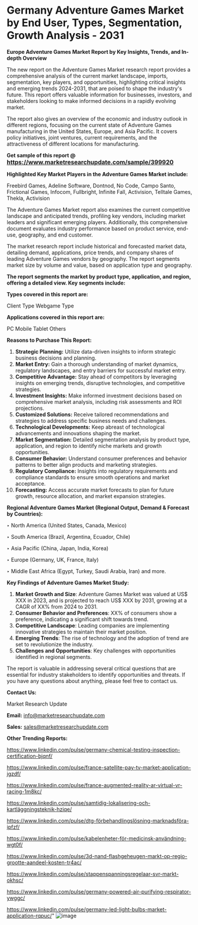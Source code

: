 # Germany Adventure Games Market by End User, Types, Segmentation, Growth Analysis - 2031

<strong>Europe Adventure Games Market Report by Key Insights, Trends, and In-depth Overview</strong>

The new report on the Adventure Games Market research report provides a comprehensive analysis of the current market landscape, imports, segmentation, key players, and opportunities, highlighting critical insights and emerging trends 2024-2031,</strong> that are poised to shape the industry's future. This report offers valuable information for businesses, investors, and stakeholders looking to make informed decisions in a rapidly evolving market.

The report also gives an overview of the economic and industry outlook in different regions, focusing on the current state of Adventure Games manufacturing in the United States, Europe, and Asia Pacific. It covers policy initiatives, joint ventures, current requirements, and the attractiveness of different locations for manufacturing.

<strong>Get sample of this report @ <a href=https://www.marketresearchupdate.com/sample/399920><font size=3 color=#0000ff>https://www.marketresearchupdate.com/sample/399920</font></a></strong>

<strong>Highlighted Key Market Players in the Adventure Games Market include:</strong>

Freebird Games, Adeline Software, Dontnod, No Code, Campo Santo, Frictional Games, Infocom, Fullbright, Infinite Fall, Activision, Telltale Games, Thekla, Activision

The Adventure Games Market report also examines the current competitive landscape and anticipated trends, profiling key vendors, including market leaders and significant emerging players. Additionally, this comprehensive document evaluates industry performance based on product service, end-use, geography, and end customer.

The market research report include historical and forecasted market data, detailing demand, applications, price trends, and company shares of leading Adventure Games vendors by geography. The report segments market size by volume and value, based on application type and geography.

<strong>The report segments the market by product type, application, and region, offering a detailed view. Key segments include:</strong>

<strong>Types covered in this report are:</strong>

Client Type
Webgame Type

<strong>Applications covered in this report are:</strong>

PC
Mobile
Tablet
Others

<strong>Reasons to Purchase This Report:</strong>
<ol>
  <li><strong>Strategic Planning:</strong> Utilize data-driven insights to inform strategic business decisions and planning.</li>
  <li><strong>Market Entry:</strong> Gain a thorough understanding of market dynamics, regulatory landscapes, and entry barriers for successful market entry.</li>
  <li><strong>Competitive Advantage:</strong> Stay ahead of competitors by leveraging insights on emerging trends, disruptive technologies, and competitive strategies.</li>
  <li><strong>Investment Insights:</strong> Make informed investment decisions based on comprehensive market analysis, including risk assessments and ROI projections.</li>
  <li><strong>Customized Solutions:</strong> Receive tailored recommendations and strategies to address specific business needs and challenges.</li>
  <li><strong>Technological Developments:</strong> Keep abreast of technological advancements and innovations shaping the market.</li>
  <li><strong>Market Segmentation:</strong> Detailed segmentation analysis by product type, application, and region to identify niche markets and growth opportunities.</li>
  <li><strong>Consumer Behavior:</strong> Understand consumer preferences and behavior patterns to better align products and marketing strategies.</li>
  <li><strong>Regulatory Compliance:</strong> Insights into regulatory requirements and compliance standards to ensure smooth operations and market acceptance.</li>
  <li><strong>Forecasting:</strong> Access accurate market forecasts to plan for future growth, resource allocation, and market expansion strategies.</li>
</ol>

<strong>Regional Adventure Games Market (Regional Output, Demand &amp; Forecast by Countries):</strong>

‣ North America (United States, Canada, Mexico)

‣ South America (Brazil, Argentina, Ecuador, Chile)

‣ Asia Pacific (China, Japan, India, Korea)

‣ Europe (Germany, UK, France, Italy)

‣ Middle East Africa (Egypt, Turkey, Saudi Arabia, Iran) and more.

<strong>Key Findings of Adventure Games Market Study:</strong>
<ol>
  <li><strong>Market Growth and Size</strong>: Adventure Games Market was valued at US$ XXX in 2023, and is projected to reach US$ XXX by 2031, growing at a CAGR of XX% from 2024 to 2031.</li>
  <li><strong>Consumer Behavior and Preferences</strong>: XX% of consumers show a preference, indicating a significant shift towards trend.</li>
  <li><strong>Competitive Landscape</strong>: Leading companies are implementing innovative strategies to maintain their market position.</li>
  <li><strong>Emerging Trends</strong>: The rise of technology and the adoption of trend are set to revolutionize the industry.</li>
  <li><strong>Challenges and Opportunities</strong>: Key challenges with opportunities identified in regional segments.</li>
</ol>

The report is valuable in addressing several critical questions that are essential for industry stakeholders to identify opportunities and threats. If you have any questions about anything, please feel free to contact us.

<strong>Contact Us:</strong>

Market Research Update

<strong>Email:</strong> info@marketresearchupdate.com

<strong>Sales:</strong> sales@marketresearchupdate.com

<strong>Other Trending Reports:</strong>

<a href=https://www.linkedin.com/pulse/germany-chemical-testing-inspection-certification-bjqnf/>https://www.linkedin.com/pulse/germany-chemical-testing-inspection-certification-bjqnf/</a>

<a href=https://www.linkedin.com/pulse/france-satellite-pay-tv-market-application-jgzdf/>https://www.linkedin.com/pulse/france-satellite-pay-tv-market-application-jgzdf/</a>

<a href=https://www.linkedin.com/pulse/france-augmented-reality-ar-virtual-vr-racing-1m8kc/>https://www.linkedin.com/pulse/france-augmented-reality-ar-virtual-vr-racing-1m8kc/</a>

<a href=https://www.linkedin.com/pulse/samtidig-lokalisering-och-kartläggningsteknik-hziqe/>https://www.linkedin.com/pulse/samtidig-lokalisering-och-kartläggningsteknik-hziqe/</a>

<a href=https://www.linkedin.com/pulse/dtg-förbehandlingslösning-marknadsföra-ipfzf/>https://www.linkedin.com/pulse/dtg-förbehandlingslösning-marknadsföra-ipfzf/</a>

<a href=https://www.linkedin.com/pulse/kabelenheter-för-medicinsk-användning-wgt0f/>https://www.linkedin.com/pulse/kabelenheter-för-medicinsk-användning-wgt0f/</a>

<a href=https://www.linkedin.com/pulse/3d-nand-flashgeheugen-markt-op-regio-grootte-aandeel-kosten-tr4ac/>https://www.linkedin.com/pulse/3d-nand-flashgeheugen-markt-op-regio-grootte-aandeel-kosten-tr4ac/</a>

<a href=https://www.linkedin.com/pulse/stappenspanningsregelaar-svr-markt-okhsc/>https://www.linkedin.com/pulse/stappenspanningsregelaar-svr-markt-okhsc/</a>

<a href=https://www.linkedin.com/pulse/germany-powered-air-purifying-respirator-ywggc/>https://www.linkedin.com/pulse/germany-powered-air-purifying-respirator-ywggc/</a>

<a href=https://www.linkedin.com/pulse/germany-led-light-bulbs-market-application-rqpuc/>https://www.linkedin.com/pulse/germany-led-light-bulbs-market-application-rqpuc/</a>"
![image](https://github.com/user-attachments/assets/a0e0e568-2fe1-478a-9aa3-1139d5d051be)
